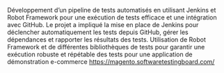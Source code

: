 Développement d’un pipeline de tests automatisés en utilisant Jenkins et Robot Framework pour une exécution de tests efficace et une intégration avec GitHub. Le projet a impliqué la mise en place de Jenkins pour déclencher automatiquement les tests depuis GitHub, gérer les dépendances et rapporter les résultats des tests. Utilisation de Robot Framework et de différentes bibliothèques de tests pour garantir une exécution robuste et répétable des tests pour une application de démonstration e-commerce https://magento.softwaretestingboard.com/

